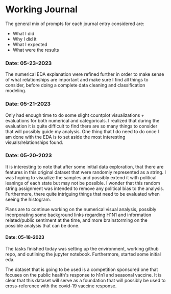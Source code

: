 # Working Journal
The general mix of prompts for each journal entry considered are:
* What I did
* Why I did it
* What I expected
* What were the results

### Date: 05-23-2023
The numerical EDA explanation were refined further in order to make sense of what relationships are important and make sure I find all things to consider, before doing a complete data cleaning and classification modeling. 

### Date: 05-21-2023
Only had enough time to do some slight countplot visualizations + evaluations for both numerical and categoricals. I realized that during the evaluation it is quite difficult to find there are so many things to consider that will possibly guide my analysis. One thing that I do need to do once I am done with the EDA is to set aside the most interesting visuals/relationships found. 

### Date: 05-20-2023
It is interesting to note that after some initial data exploration, that there are features in this original dataset that were randomly represented as a string. I was hoping to visualize the samples and possibly extend it with political leanings of each state but may not be possible. I wonder that this random string assignment was intended to remove any political bias to the analysis. Furthermore, there quite intriguing things that need to be evaluated when seeing the histogram. 

Plans are to continue working on the numerical visual analysis, possibly incorporating some background links regarding H1N1 and information related/public sentiment at the time, and more brainstorming on the possible analysis that can be done. 

#### Date: 05-18-2023
The tasks finished today was setting up the environment, working github repo, and outlining the jupyter notebook. Furthermore, started some initial eda. 

The dataset that is going to be used is a competition sponsored one that focuses on the public health's response to h1n1 and seasonal vaccine. It is clear that this dataset will serve as a foundation that will possibly be used to cross-reference with the covid-19 vaccine response. 
